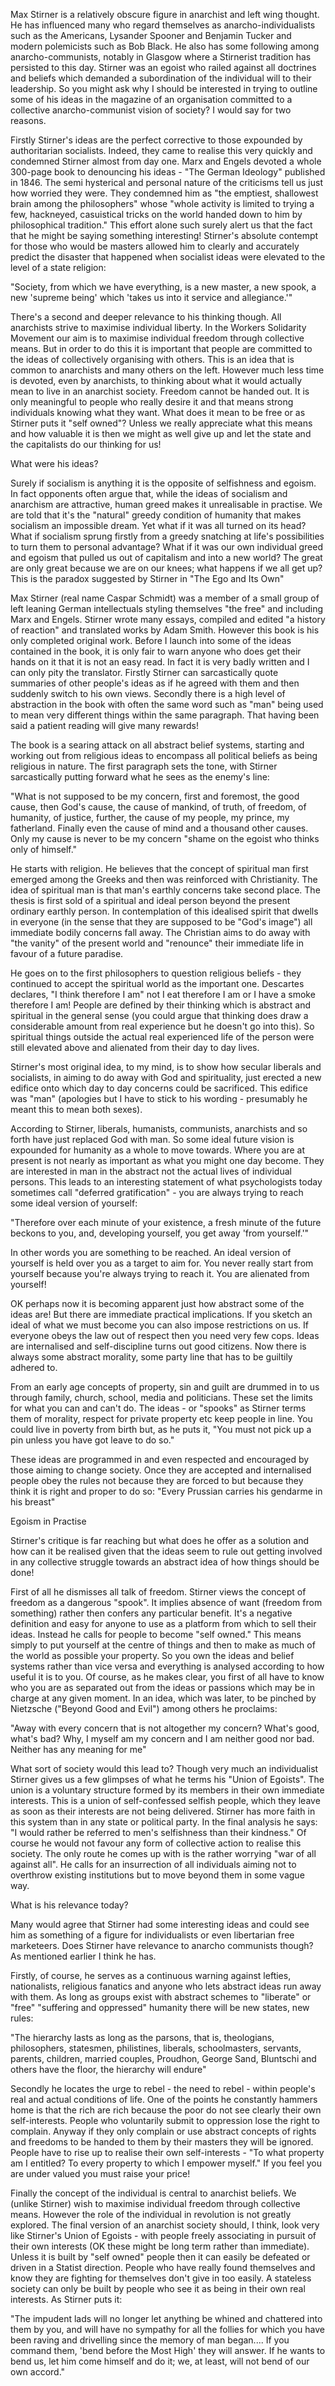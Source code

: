 Max Stirner is a relatively obscure figure in anarchist and left wing thought. He has influenced many who regard themselves as anarcho-individualists such as the Americans, Lysander Spooner and Benjamin Tucker and modern polemicists such as Bob Black. He also has some following among anarcho-communists, notably in Glasgow where a Stirnerist tradition has persisted to this day. Stirner was an egoist who railed against all doctrines and beliefs which demanded a subordination of the individual will to their leadership. So you might ask why I should be interested in trying to outline some of his ideas in the magazine of an organisation committed to a collective anarcho-communist vision of society? I would say for two reasons.

Firstly Stirner's ideas are the perfect corrective to those expounded by authoritarian socialists. Indeed, they came to realise this very quickly and condemned Stirner almost from day one. Marx and Engels devoted a whole 300-page book to denouncing his ideas - "The German Ideology" published in 1846. The semi hysterical and personal nature of the criticisms tell us just how worried they were. They condemned him as "the emptiest, shallowest brain among the philosophers" whose "whole activity is limited to trying a few, hackneyed, casuistical tricks on the world handed down to him by philosophical tradition." This effort alone such surely alert us that the fact that he might be saying something interesting! Stirner's absolute contempt for those who would be masters allowed him to clearly and accurately predict the disaster that happened when socialist ideas were elevated to the level of a state religion:

"Society, from which we have everything, is a new master, a new spook, a new 'supreme being' which 'takes us into it service and allegiance.'"

There's a second and deeper relevance to his thinking though. All anarchists strive to maximise individual liberty. In the Workers Solidarity Movement our aim is to maximise individual freedom through collective means. But in order to do this it is important that people are committed to the ideas of collectively organising with others. This is an idea that is common to anarchists and many others on the left. However much less time is devoted, even by anarchists, to thinking about what it would actually mean to live in an anarchist society. Freedom cannot be handed out. It is only meaningful to people who really desire it and that means strong individuals knowing what they want. What does it mean to be free or as Stirner puts it "self owned"? Unless we really appreciate what this means and how valuable it is then we might as well give up and let the state and the capitalists do our thinking for us!

What were his ideas?

Surely if socialism is anything it is the opposite of selfishness and egoism. In fact opponents often argue that, while the ideas of socialism and anarchism are attractive, human greed makes it unrealisable in practise. We are told that it's the "natural" greedy condition of humanity that makes socialism an impossible dream. Yet what if it was all turned on its head? What if socialism sprung firstly from a greedy snatching at life's possibilities to turn them to personal advantage? What if it was our own individual greed and egoism that pulled us out of capitalism and into a new world? The great are only great because we are on our knees; what happens if we all get up? This is the paradox suggested by Stirner in "The Ego and Its Own"

Max Stirner (real name Caspar Schmidt) was a member of a small group of left leaning German intellectuals styling themselves "the free" and including Marx and Engels. Stirner wrote many essays, compiled and edited "a history of reaction" and translated works by Adam Smith. However this book is his only completed original work. Before I launch into some of the ideas contained in the book, it is only fair to warn anyone who does get their hands on it that it is not an easy read. In fact it is very badly written and I can only pity the translator. Firstly Stirner can sarcastically quote summaries of other people's ideas as if he agreed with them and then suddenly switch to his own views. Secondly there is a high level of abstraction in the book with often the same word such as "man" being used to mean very different things within the same paragraph. That having been said a patient reading will give many rewards!

The book is a searing attack on all abstract belief systems, starting and working out from religious ideas to encompass all political beliefs as being religious in nature. The first paragraph sets the tone, with Stirner sarcastically putting forward what he sees as the enemy's line:

"What is not supposed to be my concern, first and foremost, the good cause, then God's cause, the cause of mankind, of truth, of freedom, of humanity, of justice, further, the cause of my people, my prince, my fatherland. Finally even the cause of mind and a thousand other causes. Only my cause is never to be my concern "shame on the egoist who thinks only of himself."

He starts with religion. He believes that the concept of spiritual man first emerged among the Greeks and then was reinforced with Christianity. The idea of spiritual man is that man's earthly concerns take second place. The thesis is first sold of a spiritual and ideal person beyond the present ordinary earthly person. In contemplation of this idealised spirit that dwells in everyone (in the sense that they are supposed to be "God's image") all immediate bodily concerns fall away. The Christian aims to do away with "the vanity" of the present world and "renounce" their immediate life in favour of a future paradise.

He goes on to the first philosophers to question religious beliefs - they continued to accept the spiritual world as the important one. Descartes declares, "I think therefore I am" not I eat therefore I am or I have a smoke therefore I am! People are defined by their thinking which is abstract and spiritual in the general sense (you could argue that thinking does draw a considerable amount from real experience but he doesn't go into this). So spiritual things outside the actual real experienced life of the person were still elevated above and alienated from their day to day lives.

Stirner's most original idea, to my mind, is to show how secular liberals and socialists, in aiming to do away with God and spirituality, just erected a new edifice onto which day to day concerns could be sacrificed. This edifice was "man" (apologies but I have to stick to his wording - presumably he meant this to mean both sexes).

According to Stirner, liberals, humanists, communists, anarchists and so forth have just replaced God with man. So some ideal future vision is expounded for humanity as a whole to move towards. Where you are at present is not nearly as important as what you might one day become. They are interested in man in the abstract not the actual lives of individual persons. This leads to an interesting statement of what psychologists today sometimes call "deferred gratification" - you are always trying to reach some ideal version of yourself:

"Therefore over each minute of your existence, a fresh minute of the future beckons to you, and, developing yourself, you get away 'from yourself.'"

In other words you are something to be reached. An ideal version of yourself is held over you as a target to aim for. You never really start from yourself because you're always trying to reach it. You are alienated from yourself!

OK perhaps now it is becoming apparent just how abstract some of the ideas are! But there are immediate practical implications. If you sketch an ideal of what we must become you can also impose restrictions on us. If everyone obeys the law out of respect then you need very few cops. Ideas are internalised and self-discipline turns out good citizens. Now there is always some abstract morality, some party line that has to be guiltily adhered to.

From an early age concepts of property, sin and guilt are drummed in to us through family, church, school, media and politicians. These set the limits for what you can and can't do. The ideas - or "spooks" as Stirner terms them of morality, respect for private property etc keep people in line. You could live in poverty from birth but, as he puts it, "You must not pick up a pin unless you have got leave to do so."

These ideas are programmed in and even respected and encouraged by those aiming to change society. Once they are accepted and internalised people obey the rules not because they are forced to but because they think it is right and proper to do so: "Every Prussian carries his gendarme in his breast"

Egoism in Practise

Stirner's critique is far reaching but what does he offer as a solution and how can it be realised given that the ideas seem to rule out getting involved in any collective struggle towards an abstract idea of how things should be done!

First of all he dismisses all talk of freedom. Stirner views the concept of freedom as a dangerous "spook". It implies absence of want (freedom from something) rather then confers any particular benefit. It's a negative definition and easy for anyone to use as a platform from which to sell their ideas. Instead he calls for people to become "self owned." This means simply to put yourself at the centre of things and then to make as much of the world as possible your property. So you own the ideas and belief systems rather than vice versa and everything is analysed according to how useful it is to you. Of course, as he makes clear, you first of all have to know who you are as separated out from the ideas or passions which may be in charge at any given moment. In an idea, which was later, to be pinched by Nietzsche ("Beyond Good and Evil") among others he proclaims:

"Away with every concern that is not altogether my concern? What's good, what's bad? Why, I myself am my concern and I am neither good nor bad. Neither has any meaning for me"

What sort of society would this lead to? Though very much an individualist Stirner gives us a few glimpses of what he terms his "Union of Egoists". The union is a voluntary structure formed by its members in their own immediate interests. This is a union of self-confessed selfish people, which they leave as soon as their interests are not being delivered. Stirner has more faith in this system than in any state or political party. In the final analysis he says: "I would rather be referred to men's selfishness than their kindness." Of course he would not favour any form of collective action to realise this society. The only route he comes up with is the rather worrying "war of all against all". He calls for an insurrection of all individuals aiming not to overthrow existing institutions but to move beyond them in some vague way.

What is his relevance today?

Many would agree that Stirner had some interesting ideas and could see him as something of a figure for individualists or even libertarian free marketeers. Does Stirner have relevance to anarcho communists though? As mentioned earlier I think he has.

Firstly, of course, he serves as a continuous warning against lefties, nationalists, religious fanatics and anyone who lets abstract ideas run away with them. As long as groups exist with abstract schemes to "liberate" or "free" "suffering and oppressed" humanity there will be new states, new rules:

"The hierarchy lasts as long as the parsons, that is, theologians, philosophers, statesmen, philistines, liberals, schoolmasters, servants, parents, children, married couples, Proudhon, George Sand, Bluntschi and others have the floor, the hierarchy will endure"

Secondly he locates the urge to rebel - the need to rebel - within people's real and actual conditions of life. One of the points he constantly hammers home is that the rich are rich because the poor do not see clearly their own self-interests. People who voluntarily submit to oppression lose the right to complain. Anyway if they only complain or use abstract concepts of rights and freedoms to be handed to them by their masters they will be ignored. People have to rise up to realise their own self-interests - "To what property am I entitled? To every property to which I empower myself." If you feel you are under valued you must raise your price!

Finally the concept of the individual is central to anarchist beliefs. We (unlike Stirner) wish to maximise individual freedom through collective means. However the role of the individual in revolution is not greatly explored. The final version of an anarchist society should, I think, look very like Stirner's Union of Egoists - with people freely associating in pursuit of their own interests (OK these might be long term rather than immediate). Unless it is built by "self owned" people then it can easily be defeated or driven in a Statist direction. People who have really found themselves and know they are fighting for themselves don't give in too easily. A stateless society can only be built by people who see it as being in their own real interests. As Stirner puts it:

"The impudent lads will no longer let anything be whined and chattered into them by you, and will have no sympathy for all the follies for which you have been raving and drivelling since the memory of man began.... If you command them, 'bend before the Most High' they will answer. If he wants to bend us, let him come himself and do it; we, at least, will not bend of our own accord."

